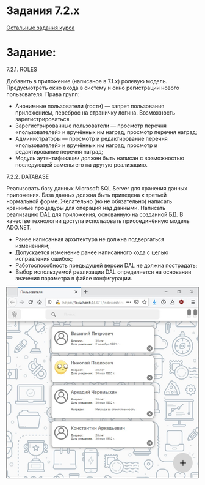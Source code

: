 # Задания 7.2.х

[Остальные задания курса](https://github.com/IgorBrv/xt_net_web "Остальные задания курса")

# Задание:

7.2.1.	ROLES

Добавить в приложение (написаное в 7.1.х) ролевую модель. Предусмотреть окно входа в систему и окно регистрации нового пользователя. Права групп:
- Анонимные пользователи (гости) — запрет пользования приложением, переброс на страничку логина. Возможность зарегистрироваться.
- Зарегистрированные пользователи — просмотр перечня «пользователей» и вручённых им наград, просмотр перечня наград;
- Администраторы — просмотр и редактирование перечня «пользователей» и вручённых им наград, просмотр и редактирование перечня наград;
- Модуль аутентификации должен быть написан с возможностью последующей замены его на другую реализацию.

7.2.2.	DATABASE

Реализовать базу данных Microsoft SQL Server для хранения данных приложения. База данных должна быть приведена к третьей нормальной форме.
Желательно (но не обязательно) написать хранимые процедуры для операций над данными.
Написать реализацию DAL для приложения, основанную на созданной БД. В качестве технологии доступа использовать присоединённую модель ADO.NET.
- Ранее написанная архитектура не должна подвергаться изменениям;
- Допускается изменение ранее написанного кода с целью исправления ошибок;
- Работоспособность предыдущей версии DAL не должна пострадать;
- Выбор используемой реализации DAL определяется на основании значения параметра в файле конфигурации.


![preview](resources/7.x.jpg)